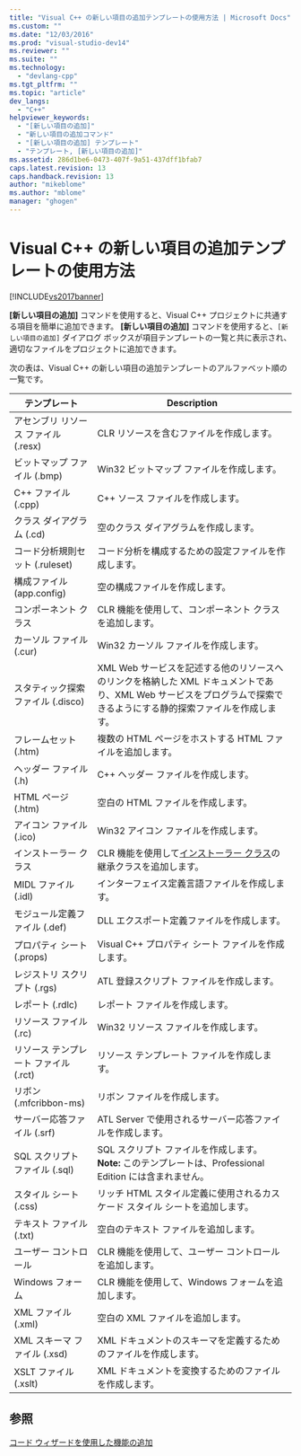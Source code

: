 ```yaml
---
title: "Visual C++ の新しい項目の追加テンプレートの使用方法 | Microsoft Docs"
ms.custom: ""
ms.date: "12/03/2016"
ms.prod: "visual-studio-dev14"
ms.reviewer: ""
ms.suite: ""
ms.technology: 
  - "devlang-cpp"
ms.tgt_pltfrm: ""
ms.topic: "article"
dev_langs: 
  - "C++"
helpviewer_keywords: 
  - "[新しい項目の追加]"
  - "新しい項目の追加コマンド"
  - "[新しい項目の追加] テンプレート"
  - "テンプレート, [新しい項目の追加]"
ms.assetid: 286d1be6-0473-407f-9a51-437dff1bfab7
caps.latest.revision: 13
caps.handback.revision: 13
author: "mikeblome"
ms.author: "mblome"
manager: "ghogen"
---
```

# Visual C++ の新しい項目の追加テンプレートの使用方法
[!INCLUDE[vs2017banner](../assembler/inline/includes/vs2017banner.md)]

**\[新しい項目の追加\]** コマンドを使用すると、Visual C\+\+ プロジェクトに共通する項目を簡単に追加できます。  **\[新しい項目の追加\]** コマンドを使用すると、`[新しい項目の追加]` ダイアログ ボックスが項目テンプレートの一覧と共に表示され、適切なファイルをプロジェクトに追加できます。  
  
 次の表は、Visual C\+\+ の新しい項目の追加テンプレートのアルファベット順の一覧です。  
  
|テンプレート|Description|  
|------------|-----------------|  
|アセンブリ リソース ファイル \(.resx\)|CLR リソースを含むファイルを作成します。|  
|ビットマップ ファイル \(.bmp\)|Win32 ビットマップ ファイルを作成します。|  
|C\+\+ ファイル \(.cpp\)|C\+\+ ソース ファイルを作成します。|  
|クラス ダイアグラム \(.cd\)|空のクラス ダイアグラムを作成します。|  
|コード分析規則セット \(.ruleset\)|コード分析を構成するための設定ファイルを作成します。|  
|構成ファイル \(app.config\)|空の構成ファイルを作成します。|  
|コンポーネント クラス|CLR 機能を使用して、コンポーネント クラスを追加します。|  
|カーソル ファイル \(.cur\)|Win32 カーソル ファイルを作成します。|  
|スタティック探索ファイル \(.disco\)|XML Web サービスを記述する他のリソースへのリンクを格納した XML ドキュメントであり、XML Web サービスをプログラムで探索できるようにする静的探索ファイルを作成します。|  
|フレームセット \(.htm\)|複数の HTML ページをホストする HTML ファイルを追加します。|  
|ヘッダー ファイル \(.h\)|C\+\+ ヘッダー ファイルを作成します。|  
|HTML ページ \(.htm\)|空白の HTML ファイルを作成します。|  
|アイコン ファイル \(.ico\)|Win32 アイコン ファイルを作成します。|  
|インストーラー クラス|CLR 機能を使用して[インストーラー クラス](https://msdn.microsoft.com/en-us/library/system.configuration.install.installer.aspx)の継承クラスを追加します。|  
|MIDL ファイル \(.idl\)|インターフェイス定義言語ファイルを作成します。|  
|モジュール定義ファイル \(.def\)|DLL エクスポート定義ファイルを作成します。|  
|プロパティ シート \(.props\)|Visual C\+\+ プロパティ シート ファイルを作成します。|  
|レジストリ スクリプト \(.rgs\)|ATL 登録スクリプト ファイルを作成します。|  
|レポート \(.rdlc\)|レポート ファイルを作成します。|  
|リソース ファイル \(.rc\)|Win32 リソース ファイルを作成します。|  
|リソース テンプレート ファイル \(.rct\)|リソース テンプレート ファイルを作成します。|  
|リボン \(.mfcribbon\-ms\)|リボン ファイルを作成します。|  
|サーバー応答ファイル \(.srf\)|ATL Server で使用されるサーバー応答ファイルを作成します。|  
|SQL スクリプト ファイル \(.sql\)|SQL スクリプト ファイルを作成します。 **Note:**  このテンプレートは、Professional Edition には含まれません。|  
|スタイル シート \(.css\)|リッチ HTML スタイル定義に使用されるカスケード スタイル シートを追加します。|  
|テキスト ファイル \(.txt\)|空白のテキスト ファイルを追加します。|  
|ユーザー コントロール|CLR 機能を使用して、ユーザー コントロールを追加します。|  
|Windows フォーム|CLR 機能を使用して、Windows フォームを追加します。|  
|XML ファイル \(.xml\)|空白の XML ファイルを追加します。|  
|XML スキーマ ファイル \(.xsd\)|XML ドキュメントのスキーマを定義するためのファイルを作成します。|  
|XSLT ファイル \(.xslt\)|XML ドキュメントを変換するためのファイルを作成します。|  
  
## 参照  
 [コード ウィザードを使用した機能の追加](../ide/adding-functionality-with-code-wizards-cpp.md)